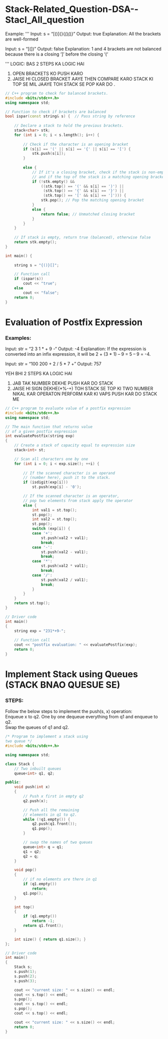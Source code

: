 # Stack-Related_Question-DSA--Stacl_All_question

Example:
'''
Input: s = “[()]{}{[()()]()}” 
Output: true
Explanation: All the brackets are well-formed


Input: s = “[(])” 
Output: false
Explanation: 1 and 4 brackets are not balanced because 
there is a closing ‘]’ before the closing ‘(‘

'''
LOGIC:  BAS 2 STEPS KA LOGIC HAI 
1. OPEN BRACKETS KO PUSH KARO
2. JAISE HI CLOSED BRACKET AAYE THEN COMPARE KARO STACK KI TOP SE MIL JAAYE TOH STACK SE POP KAR DO .


```c++
// C++ program to check for balanced brackets.
#include <bits/stdc++.h>
using namespace std;

// Function to check if brackets are balanced
bool ispar(const string& s) {  // Pass string by reference
  
    // Declare a stack to hold the previous brackets.
    stack<char> stk;
    for (int i = 0; i < s.length(); i++) {
        
        // Check if the character is an opening bracket
        if (s[i] == '(' || s[i] == '{' || s[i] == '[') {
            stk.push(s[i]); 
        } 
      
        else {
            // If it's a closing bracket, check if the stack is non-empty
            // and if the top of the stack is a matching opening bracket
            if (!stk.empty() && 
                ((stk.top() == '(' && s[i] == ')') ||
                 (stk.top() == '{' && s[i] == '}') ||
                 (stk.top() == '[' && s[i] == ']'))) {
                stk.pop(); // Pop the matching opening bracket
            }
            else {
                return false; // Unmatched closing bracket
            }
        }
    }
    
    // If stack is empty, return true (balanced), otherwise false
    return stk.empty();
}

int main() {
  
    string s = "{()}[]";

    // Function call
    if (ispar(s))
        cout << "true";
    else
        cout << "false";
    return 0;
}

```



# Evaluation of Postfix Expression

### Examples:

Input: str = “2 3 1 * + 9 -“
Output: -4
Explanation: If the expression is converted into an infix expression, it will be 2 + (3 * 1) – 9 = 5 – 9 = -4.


Input: str = “100 200 + 2 / 5 * 7 +”
Output: 757


YEH BHI 2 STEPS KA LOGIC HAI 
1. JAB TAK NUMBER DEKHE PUSH KAR DO STACK
2. JAISE HI SIGN DEKHE(*%-+) TOH STACK SE TOP KI TWO NUMBER NIKAL KAR OPERATON PERFORM KAR KI VAPS PUSH KAR DO STACK ME


```C++
// C++ program to evaluate value of a postfix expression
#include <bits/stdc++.h>
using namespace std;

// The main function that returns value 
// of a given postfix expression
int evaluatePostfix(string exp)
{
    // Create a stack of capacity equal to expression size
    stack<int> st;

    // Scan all characters one by one
    for (int i = 0; i < exp.size(); ++i) {
        
        // If the scanned character is an operand 
        // (number here), push it to the stack.
        if (isdigit(exp[i]))
            st.push(exp[i] - '0');

        // If the scanned character is an operator, 
        // pop two elements from stack apply the operator
        else {
            int val1 = st.top();
            st.pop();
            int val2 = st.top();
            st.pop();
            switch (exp[i]) {
            case '+':
                st.push(val2 + val1);
                break;
            case '-':
                st.push(val2 - val1);
                break;
            case '*':
                st.push(val2 * val1);
                break;
            case '/':
                st.push(val2 / val1);
                break;
            }
        }
    }
    return st.top();
}

// Driver code
int main()
{
    string exp = "231*+9-";
  
    // Function call
    cout << "postfix evaluation: " << evaluatePostfix(exp);
    return 0;
}

```


# Implement Stack using Queues (STACK BNAO QUESUE SE)

### STEPS:
Follow the below steps to implement the push(s, x) operation:  
Enqueue x to q2. 
One by one dequeue everything from q1 and enqueue to q2.  
Swap the queues of q1 and q2.

```C++
/* Program to implement a stack using
two queue */
#include <bits/stdc++.h>

using namespace std;

class Stack {
    // Two inbuilt queues
    queue<int> q1, q2;

public:
    void push(int x)
    {
        // Push x first in empty q2
        q2.push(x);

        // Push all the remaining
        // elements in q1 to q2.
        while (!q1.empty()) {
            q2.push(q1.front());
            q1.pop();
        }

        // swap the names of two queues
        queue<int> q = q1;
        q1 = q2;
        q2 = q;
    }

    void pop()
    {
        // if no elements are there in q1
        if (q1.empty())
            return;
        q1.pop();
    }

    int top()
    {
        if (q1.empty())
            return -1;
        return q1.front();
    }

    int size() { return q1.size(); }
};

// Driver code
int main()
{
    Stack s;
    s.push(1);
    s.push(2);
    s.push(3);

    cout << "current size: " << s.size() << endl;
    cout << s.top() << endl;
    s.pop();
    cout << s.top() << endl;
    s.pop();
    cout << s.top() << endl;

    cout << "current size: " << s.size() << endl;
    return 0;
}

```






